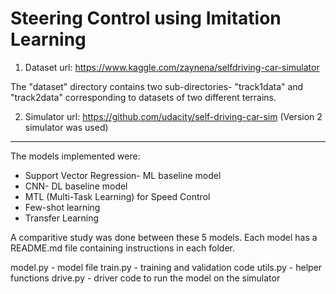 # Steering Control using Imitation Learning


1) Dataset url: https://www.kaggle.com/zaynena/selfdriving-car-simulator

The "dataset" directory contains two sub-directories- "track1data" and "track2data" corresponding to datasets of two different terrains.

2) Simulator url: https://github.com/udacity/self-driving-car-sim
(Version 2 simulator was used)


*******************************************

The models implemented were:
* Support Vector Regression- ML baseline model
* CNN- DL baseline model
* MTL (Multi-Task Learning) for Speed Control
* Few-shot learning 
* Transfer Learning

A comparitive study was done between these 5 models.
Each model has a README.md file containing instructions in each folder.

model.py - model file
train.py - training and validation code
utils.py - helper functions
drive.py - driver code to run the model on the simulator
